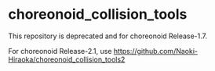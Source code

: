 # choreonoid_collision_tools

This repository is deprecated and for choreonoid Release-1.7.

For choreonoid Release-2.1, use https://github.com/Naoki-Hiraoka/choreonoid_collision_tools2